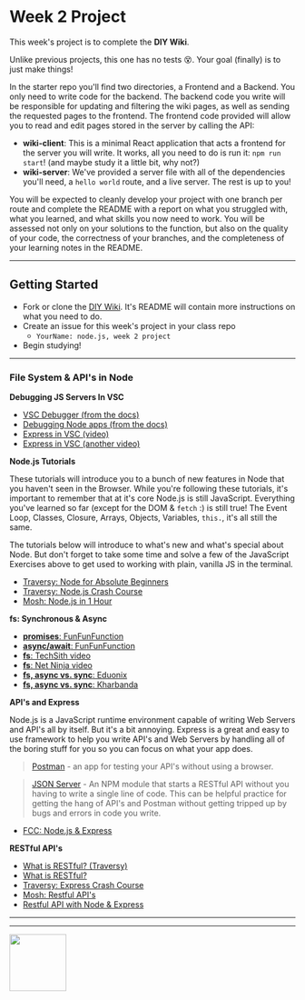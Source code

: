# Week 2 Project

This week's project is to complete the __DIY Wiki__.

Unlike previous projects, this one has no tests :dizzy_face:.  Your goal (finally) is to just make things!

In the starter repo you'll find two directories, a Frontend and a Backend.  You only need to write code for the backend.  The backend code you write will be responsible for updating and filtering the wiki pages, as well as sending the requested pages to the frontend.  The frontend code provided will allow you to read and edit pages stored in the server by calling the API:
* __wiki-client__: This is a minimal React application that acts a frontend for the server you will write.  It works, all you need to do is run it: `npm run start`!  (and maybe study it a little bit, why not?)
* __wiki-server__: We've provided a server file with all of the dependencies you'll need, a `hello world` route, and a live server.  The rest is up to you!

You will be expected to cleanly develop your project with one branch per route and complete the README with a report on what you struggled with, what you learned, and what skills you now need to work.   You will be assessed not only on your solutions to the function, but also on the quality of your code, the correctness of your branches, and the completeness of your learning notes in the README.


---

## Getting Started

* Fork or clone the [DIY Wiki](https://github.com/hackyourfuturebelgium/diy-wiki).  It's README will contain more instructions on what you need to do.
* Create an issue for this week's project in your class repo
    * ```YourName: node.js, week 2 project```
* Begin studying!


---

### File System & API's in Node



__Debugging JS Servers In VSC__

* [VSC Debugger (from the docs)](https://code.visualstudio.com/docs/editor/debugging)
* [Debugging Node apps (from the docs)](https://code.visualstudio.com/docs/nodejs/nodejs-debugging)
* [Express in VSC (video)](https://www.youtube.com/watch?v=2oFKNL7vYV8)
* [Express in VSC (another video)](https://www.youtube.com/watch?v=yFtU6_UaOtA)

__Node.js Tutorials__

These tutorials will introduce you to a bunch of new features in Node that you haven't seen in the Browser.  While you're following these tutorials, it's important to remember that at it's core Node.js is still JavaScript.  Everything you've learned so far (except for the DOM & `fetch` :) is still true!  The Event Loop, Classes, Closure, Arrays, Objects, Variables, `this.`, it's all still the same.


The tutorials below will introduce to what's new and what's special about Node.  But don't forget to take some time and solve a few of the JavaScript Exercises above to get used to working with plain, vanilla JS in the terminal.

* [Traversy: Node for Absolute Beginners](https://www.youtube.com/watch?v=U8XF6AFGqlc)
* [Traversy: Node.js Crash Course](https://www.youtube.com/watch?v=fBNz5xF-Kx4)
* [Mosh: Node.js in 1 Hour](https://www.youtube.com/watch?v=TlB_eWDSMt4)



__fs: Synchronous & Async__
* [__promises__: FunFunFunction](https://www.youtube.com/watch?v=2d7s3spWAzo&list=PL0zVEGEvSaeEd9hlmCXrk5yUyqUag-n84)
* [__async/await__: FunFunFunction](https://www.youtube.com/watch?v=568g8hxJJp4)
* [__fs__: TechSith video](https://www.youtube.com/watch?v=a6dRdtOy4Bg)
* [__fs__: Net Ninja video](https://www.youtube.com/watch?v=U57kU311-nE)
* [__fs, async vs. sync__: Eduonix](https://www.youtube.com/watch?v=vctMo1fDwV4)
* [__fs, async vs. sync__: Kharbanda](https://www.youtube.com/watch?v=dgdcXGxh93s)


__API's and Express__

Node.js is a JavaScript runtime environment capable of writing Web Servers and API's all by itself.  But it's a bit annoying.  Express is a great and easy to use framework to help you write API's and Web Servers by handling all of the boring stuff for you so you can focus on what your app does.

> [Postman](https://duckduckgo.com/?q=postman+tutorials&t=brave&iax=videos&ia=videos) - an app for testing your API's without using a browser.

> [JSON Server](https://github.com/typicode/json-server) - An NPM module that starts a RESTful API without you having to write a single line of code.  This can be helpful practice for getting the hang of API's and Postman without getting tripped up by bugs and errors in code you write.


* [FCC: Node.js & Express](https://www.youtube.com/watch?v=G8uL0lFFoN0)

__RESTful API's__


* [What is RESTful? (Traversy)](https://www.youtube.com/watch?v=Q-BpqyOT3a8)
* [What is RESTful?](https://www.youtube.com/watch?v=7YcW25PHnAA)
* [Traversy: Express Crash Course](https://www.youtube.com/watch?v=gnsO8-xJ8rs)
* [Mosh: Restful API's](https://www.youtube.com/watch?v=pKd0Rpw7O48)
* [Restful API with Node & Express](https://www.youtube.com/watch?v=7nulchT1Ruk)

<hr>
<hr>
<a href="https://hackyourfuture.be" target="_blank"><img
    src="https://user-images.githubusercontent.com/18554853/63941625-4c7c3d00-ca6c-11e9-9a76-8d5e3632fe70.jpg"
    width="100" height="100"></a>
